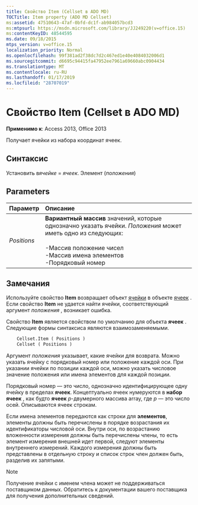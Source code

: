 ```yaml
---
title: Свойство Item (Cellset в ADO MD)
TOCTitle: Item property (ADO MD Cellset)
ms:assetid: 47510643-47af-0bfd-dc1f-ab984057bcd3
ms:mtpsurl: https://msdn.microsoft.com/library/JJ249220(v=office.15)
ms:contentKeyID: 48544595
ms.date: 09/18/2015
mtps_version: v=office.15
localization_priority: Normal
ms.openlocfilehash: 99f381ad2f38dc7d2c467ed1e40e4084032006d1
ms.sourcegitcommit: d6695c94415fa47952ee7961a69660abc0904434
ms.translationtype: MT
ms.contentlocale: ru-RU
ms.lasthandoff: 01/17/2019
ms.locfileid: "28707019"
---
```

# <a name="item-property-ado-md-cellset"></a>Свойство Item (Cellset в ADO MD)

**Применимо к**: Access 2013, Office 2013

Получает ячейки из набора координат ячеек.

## <a name="syntax"></a>Синтаксис

Установить в*ячейке* = *ячеек*. Элемент (*положения*)

## <a name="parameters"></a>Parameters

|Параметр|Описание|
|:--------|:----------|
|*Positions* |**Вариантный массив** значений, которые однозначно указать ячейки. *Положения* может иметь одно из следующих:<br/><br/>-Массив положение чисел<br/>-Массив имена элементов<br/>-Порядковый номер |

## <a name="remarks"></a>Замечания

Используйте свойство **Item** возвращает объект [ячейки](cell-object-ado-md.md) в объекте [ячеек](cellset-object-ado-md.md) . Если свойство **Item** не удается найти ячейки, соответствующий аргумент *положения* , возникает ошибка.

Свойство **Item** является свойством по умолчанию для объекта **ячеек** . Следующие формы синтаксиса являются взаимозаменяемыми.

```vb
    Cellset.Item ( Positions )
    Cellset ( Positions )
```

Аргумент *положения* указывает, какие ячейки для возврата. Можно указать ячейку с порядковый номер или положение каждой оси. При указании ячейки по позиции каждой оси, можно указать числовое значение положения или имена элементов для каждой позиции.

Порядковый номер — это число, однозначно идентифицирующее одну ячейку в пределах **ячеек**. Концептуально ячеек нумеруются в **набор ячеек** , как будто **ячеек** *p*-двумерного массива array, где *p* — это число осей. Описываются ячеек строкам.

Если имена элементов передаются как строки для **элементов**, элементы должны быть перечислены в порядке возрастания их идентификаторы числовой оси. Внутри оси, по возрастанию вложенности измерения должны быть перечислены члены, то есть элемент измерения внешней идет первой, следуют элементы внутреннего измерений. Каждого измерения должны быть представлены в отдельную строку и список строк член должен быть, разделив их запятыми.


> [!NOTE]
> Получение ячейки с именем члена может не поддерживаться поставщиком данных. Обратитесь к документации вашего поставщика для получения дополнительных сведений.


